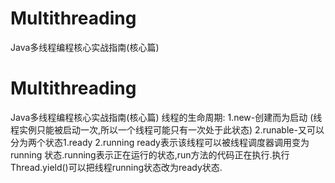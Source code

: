 # Multithreading
Java多线程编程核心实战指南(核心篇)
# Multithreading
Java多线程编程核心实战指南(核心篇)
线程的生命周期:
1.new-创建而为启动 (线程实例只能被启动一次,所以一个线程可能只有一次处于此状态)
2.runable-又可以分为两个状态1.ready 2.running ready表示该线程可以被线程调度器调用变为running 状态.running表示正在运行的状态,run方法的代码正在执行.执行Thread.yield()可以把线程running状态改为ready状态.

